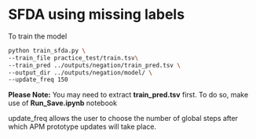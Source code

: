 # SFDA using missing labels
To train the model 
```bash
python train_sfda.py \
--train_file practice_test/train.tsv\
--train_pred ../outputs/negation/train_pred.tsv \
--output_dir ../outputs/negation/model/ \ 
--update_freq 150 
```
**Please Note:** You may need to extract **train_pred.tsv** first. To do so, make use of **Run_Save.ipynb** notebook

update_freq allows the user to choose the number of global steps after which APM prototype updates will take place.